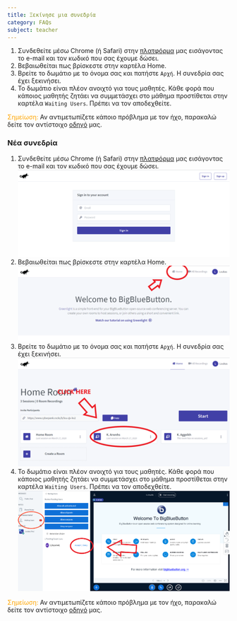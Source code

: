 ```yaml
---
title: Ξεκίνησε μια συνεδρία
category: FAQs
subject: teacher
---
```



1. Συνδεθείτε μέσω Chrome (ή Safari) στην [πλατφόρμα](https://www.cyberpank.rocks/b) μας εισάγοντας το e-mail και τον κωδικό που σας έχουμε δώσει.
2. Βεβαιωθείται πως βρίσκεστε στην καρτέλα Home.
3. Βρείτε το δωμάτιο με το όνομα σας και πατήστε `Αρχή`. Η συνεδρία σας έχει ξεκινήσει.
4. Το δωμάτιο είναι πλέον ανοιχτό για τους μαθητές. Κάθε φορά που κάποιος μαθητής ζητάει να συμμετάσχει στο μάθημα προστίθεται στην καρτέλα `Waiting Users`. Πρέπει να τον αποδεχθείτε.

<span style="color:orange">Σημείωση: </span>
Αν αντιμετωπίζετε κάποιο πρόβλημα με τον ήχο, παρακαλώ δείτε τον αντίστοιχο [οδηγό] μας.

<!-- more -->

### Νέα συνεδρία

1. Συνδεθείτε μέσω Chrome (ή Safari) στην [πλατφόρμα](https://www.cyberpank.rocks/b) μας εισάγοντας το e-mail και τον κωδικό που σας έχουμε δώσει.
![alt text](/assets/teacher/IMG_1.png)
2. Βεβαιωθείται πως βρίσκεστε στην καρτέλα Home.
![alt text](/assets/teacher/IMG_2.png)
3. Βρείτε το δωμάτιο με το όνομα σας και πατήστε `Αρχή`. Η συνεδρία σας έχει ξεκινήσει.
![alt text](/assets/teacher/IMG_3.png)
4. Το δωμάτιο είναι πλέον ανοιχτό για τους μαθητές. Κάθε φορά που κάποιος μαθητής ζητάει να συμμετάσχει στο μάθημα προστίθεται στην καρτέλα `Waiting Users`. Πρέπει να τον αποδεχθείτε.
![alt text](/assets/teacher/IMG_4.png)

<span style="color:orange">Σημείωση: </span>
Αν αντιμετωπίζετε κάποιο πρόβλημα με τον ήχο, παρακαλώ δείτε τον αντίστοιχο [οδηγό] μας.

[οδηγό]: /faqs/2020/02/27/sound/
